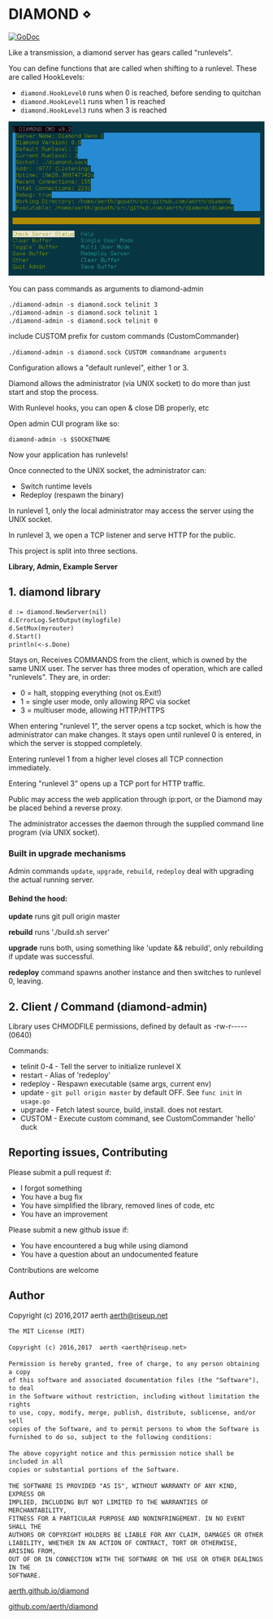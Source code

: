 # DIAMOND ⋄

[![GoDoc](https://godoc.org/github.com/aerth/diamond/lib?status.svg)](https://godoc.org/github.com/aerth/diamond/lib)

Like a transmission, a diamond server has gears called "runlevels".

You can define functions that are called when shifting to a runlevel. These are called HookLevels:

  * ```diamond.HookLevel0``` runs when 0 is reached, before sending to quitchan
  * ```diamond.HookLevel1``` runs when 1 is reached
  * ```diamond.HookLevel3``` runs when 3 is reached

![Screenshot of both diamond-admin and diamond server](https://github.com/aerth/diamond/blob/master/docs/diamond-screenshot.png?raw=true)

You can pass commands as arguments to diamond-admin

```
./diamond-admin -s diamond.sock telinit 3
./diamond-admin -s diamond.sock telinit 1
./diamond-admin -s diamond.sock telinit 0
```

include CUSTOM prefix for custom commands (CustomCommander)

```./diamond-admin -s diamond.sock CUSTOM commandname arguments```

Configuration allows a "default runlevel", either 1 or 3.

Diamond allows the administrator (via UNIX socket)
to do more than just start and stop the process.

With Runlevel hooks, you can open & close DB properly, etc


Open admin CUI program like so:

```
diamond-admin -s $SOCKETNAME
```

Now your application has runlevels!

Once connected to the UNIX socket, the administrator can:

  * Switch runtime levels
  * Redeploy (respawn the binary)

In runlevel 1,
        only the local administrator may access the server using the UNIX socket.

In runlevel 3,
        we open a TCP listener and serve HTTP for the public.

This project is split into three sections.

**Library, Admin, Example Server**

## 1. diamond library

```
d := diamond.NewServer(nil)
d.ErrorLog.SetOutput(mylogfile)
d.SetMux(myrouter)
d.Start()
println(<-s.Done)

```

Stays on, Receives COMMANDS from the client,
which is owned by the same UNIX user.
The server has three modes of operation, which
are called "runlevels". They are, in order:

  * 0 = halt, stopping everything (not os.Exit!)
  * 1 = single user mode, only allowing RPC via socket
  * 3 = multiuser mode, allowing HTTP/HTTPS

When entering "runlevel 1", the server opens a
tcp socket, which is how the administrator can make changes.
It stays open until runlevel 0 is entered, in which the server is stopped completely.

Entering runlevel 1 from a higher level closes all TCP connection immediately.

Entering "runlevel 3" opens up a TCP port for
HTTP traffic.

Public may access the web application through ip:port,
or the Diamond may be placed behind a reverse proxy.

The administrator accesses the daemon through
the supplied command line program (via UNIX socket).

### Built in upgrade mechanisms
Admin commands `update`, `upgrade`, `rebuild`, `redeploy` deal with upgrading
the actual running server.

#### Behind the hood:

**update** runs git pull origin master

**rebuild** runs './build.sh server'

**upgrade** runs both, using something like 'update && rebuild', only rebuilding if update was successful.

**redeploy** command spawns another instance and then switches to runlevel 0, leaving.


## 2. Client / Command (diamond-admin)

Library uses CHMODFILE permissions, defined by default as -rw-r----- (0640)


Commands:

  * telinit 0-4 - Tell the server to initialize runlevel X
  * restart - Alias of 'redeploy'
  * redeploy - Respawn executable (same args, current env)
  * update - `git pull origin master` by default OFF. See `func init` in `usage.go`
  * upgrade - Fetch latest source, build, install. does not restart.
  * CUSTOM <command> - Execute custom command, see CustomCommander 'hello' duck


## Reporting issues, Contributing

Please submit a pull request if:

  * I forgot something
  * You have a bug fix
  * You have simplified the library, removed lines of code, etc
  * You have an improvement

Please submit a new github issue if:

  * You have encountered a bug while using diamond
  * You have a question about an undocumented feature

Contributions are welcome

## Author

Copyright (c) 2016,2017  aerth <aerth@riseup.net>

```
The MIT License (MIT)

Copyright (c) 2016,2017  aerth <aerth@riseup.net>

Permission is hereby granted, free of charge, to any person obtaining a copy
of this software and associated documentation files (the "Software"), to deal
in the Software without restriction, including without limitation the rights
to use, copy, modify, merge, publish, distribute, sublicense, and/or sell
copies of the Software, and to permit persons to whom the Software is
furnished to do so, subject to the following conditions:

The above copyright notice and this permission notice shall be included in all
copies or substantial portions of the Software.

THE SOFTWARE IS PROVIDED "AS IS", WITHOUT WARRANTY OF ANY KIND, EXPRESS OR
IMPLIED, INCLUDING BUT NOT LIMITED TO THE WARRANTIES OF MERCHANTABILITY,
FITNESS FOR A PARTICULAR PURPOSE AND NONINFRINGEMENT. IN NO EVENT SHALL THE
AUTHORS OR COPYRIGHT HOLDERS BE LIABLE FOR ANY CLAIM, DAMAGES OR OTHER
LIABILITY, WHETHER IN AN ACTION OF CONTRACT, TORT OR OTHERWISE, ARISING FROM,
OUT OF OR IN CONNECTION WITH THE SOFTWARE OR THE USE OR OTHER DEALINGS IN THE
SOFTWARE.
```

[aerth.github.io/diamond](https://aerth.github.io/diamond/)

[github.com/aerth/diamond](https://github.com/aerth/diamond/)
